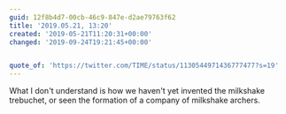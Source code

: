 ```yaml
---
guid: 12f8b4d7-00cb-46c9-847e-d2ae79763f62
title: '2019.05.21, 13:20'
created: '2019-05-21T11:20:31+00:00'
changed: '2019-09-24T19:21:45+00:00'


quote_of: 'https://twitter.com/TIME/status/1130544971436777477?s=19'
---
```


What I don't understand is how we haven't yet invented the milkshake trebuchet, or seen the formation of a company of milkshake archers. 
